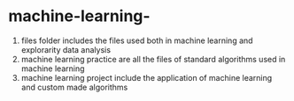 # machine-learning-
1. files folder includes the files used both in machine learning and explorarity data analysis
2.  machine learning practice are all the files of standard algorithms used in machine learning
3.  machine learning project include the application of machine learning and custom made algorithms
